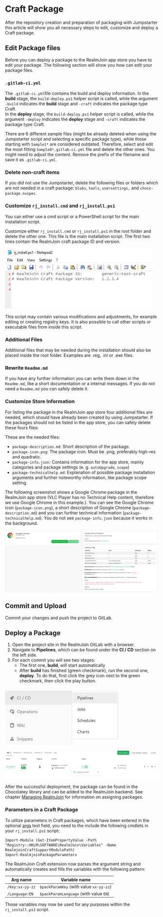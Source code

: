 # Craft Package

After the repository creation and preparation of packaging with Jumpstarter this article will show you all necessary steps to edit, customize and deploy a Craft package.

## Edit Package files

Before you can deploy a package to the RealmJoin app store you have to edit your package. The following section will show you how can edit your package files.

### `.gitlab-ci.yml`

The `.gitlab-ci.yml`file contains the build and deploy information. In the **build** stage, the `build-deploy.ps1` helper script is called, while the argument `-build` indicates the **build** stage and `-craft` indicates the package type Craft.\
In the **deploy** stage, the `build-deploy.ps1` helper script is called, while the argument `-deploy` indicates the **deploy** stage and `-craft` indicates the package type Craft.

There are 6 different sample files (might be already deleted when using the Jumpstarter script and selecting a specific package type), while those starting with `Sample1*` are considered outdated. Therefore, select and edit the most fitting `Sample0*.gitlab-ci.yml` file and delete the other ones. You might need to adjust the content. Remove the prefix of the filename and save it as `.gitlab-ci.yml`.

### Delete non-craft items

If you did not use the Jumpstarter, delete the following files or folders which are not needed in a craft package: `blobs`, `tools`, `usersettings,` and `choco-package.nuspec`.

### Customize `rj_install.cmd` and `rj_install.ps1`

You can either use a cmd script or a PowerShell script for the main installation script.

Customize either `rj_install.cmd` or `rj_install.ps1` in the root folder and delete the other one. This file is the main installation script. The first two lines contain the RealmJoin craft package ID and version.

![](<../.gitbook/assets/rj-craftpackage-header (1) (1).png>)

This script may contain various modifications and adjustments, for example editing or creating registry keys. It is also possible to call other scripts or executable files from inside this script.

### Additional Files

Additional files that may be needed during the installation should also be placed inside the root folder. Examples are .reg, .ini or .exe files.

### Rewrite `Readme.md`

If you have any further information you can write them down in the `Readme.md`, like a short documentation or a internal messages. If you do not need a `Readme.md` you can safely delete it.

### Customize Store Information

For listing the package in the RealmJoin app store four additional files are needed, which should have already been created by using Jumpstarter. If the packages should not be listed in the app store, you can safely delete these fours files:

These are the needed files:

* `package-description.md`: Short description of the package.
* `package-icon.png`: The package icon. Must be .png, preferably high-res and quadratic.
* `package-info.json`: Contains information for the app store, mainly categories and package settings (e. g. `autoUpgrade`, `scope`)
* `package-technicalhelp.md`: Explanation of possible package installation arguments and further noteworthy information, like package scope setting.

The following screenshot shows a Google Chrome package in the RealmJoin app store (VLC Player has no Technical Help content, therefore we use Google Chrome in this example.). You can see the Google Chrome icon (`package-icon.png`), a short description of Google Chrome (`package-description.md`) and you can further technical information (`package-technicalhelp.md`). You do not see `package-info.json` because it works in the background.

![](<../.gitbook/assets/rj-store-info (1) (1).png>)

## Commit and Upload

Commit your changes and push the project to GitLab.

## Deploy a Package

1. Open the project site in the RealmJoin GitLab with a browser.
2. Navigate to **Pipelines**, which can be found under the **CI / CD** section on the left side.
3. For each commit you will see two stages:
   * The first one, **build**, will start automatically
   * After **build** has finished (green checkmark), run the second one, **deploy**. To do that, first click the grey icon next to the green checkmark, then click the play button.

![](<../.gitbook/assets/rj-pipeline-choco-deploy (1) (1).png>)

![](<../.gitbook/assets/rj-package-choco-deploy (1) (1).png>)

After the successful deployment, the package can be found in the Chocolatey library and can be added to the RealmJoin backend. See chapter [Managing RealmJoin](../managing-realmjoin/) for information on assigning packages.

### Parameters in a Craft Package

To utilize parameters in Craft packages, which have been entered in the optional [args](http://docs.realmjoin.com/managing-realmjoin.html#add-packages) text field, you need to the include the following cmdlets in your `rj_install.ps1` script:

```
Import-Module (Get-ItemPropertyValue -Path "Registry::HKLM\SOFTWARE\RealmJoin\Variables" -Name RealmjoinCraftSupportModulePath)
Import-RealmjoinPackageParameters
```

The RealmJoin Craft extension now parses the argument string and automatically creates and fills the variables with the following pattern:

| Arg name        | Variable name                           |
| --------------- | --------------------------------------- |
| `/Key:xx-yy-zz` | `$packParamKey` (with value `xx-yy-zz`) |
| `/Language:EN`  | `$packParamLanguage` (with value `EN`)  |

Those variables may now be used for any purposes within the `rj_install.ps1` script.
